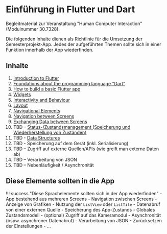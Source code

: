 # Einführung in Flutter und Dart

Begleitmaterial zur Veranstaltung "Human Computer Interaction" (Modulnummer 30.7328).

Die folgenden Inhalte dienen als Richtlinie für die Umsetzung der Semesterprojekt-App. Jedes der aufgeführten Themen sollte sich in einer Funktion innerhalb der App wiederfinden. 

## Inhalte

1. [Introduction to Flutter](./themen/flutter_introduction.md)
2. [Foundations about the programming language "Dart"](./themen/dart.md)
3. [How to build a basic Flutter app](./themen/designing_an_app.md)
4. [Widgets](./themen/widgets.md)
5. [Interactivity and Behaviour](./themen/behaviour.md)
6. [Layout](./themen/layout.md)
7. [Navigational Elements](./themen/navigation.md)
8. [Navigation between Screens](./themen/screen_navigation.md)
9. [Exchanging Data between Screens](./themen/data_exchange.md)
10. TBD – [Status-/Zustandsmanagement (Speicherung und Wiederherstellung von Zuständen)](./themen/state_management.md)
11. TBD - [Data Structures](./themen/data_structures.md) 
12. TBD - Speicherung auf dem Gerät (inkl. Serialisierung)
13. TBD – Zugriff auf externe Quellen/APIs (wie greift man externe Daten ab)
14. TBD – Verarbeitung von JSON
15. TBD – Nebenläufigkeit / Asynchronität

<!-- 16. Fortgestrittene Widgets
    1.  RecyclerView
    2.  Gesten
    3.   -->



<!-- ### Ergänzende Themen

1. Setup (was braucht man um eine Flutter-App zu erstellen?)
2. Lebenszyklus einer App -->


## Diese Elemente sollten in die App

!!! success "Diese Sprachelemente sollten sich in der App wiederfinden"
    - App bestehend aus mehreren Screens
    - Navigation zwischen Screens
    - Anzeige von Grafiken
    - Nutzung der `ListView` oder `ListTile`
    - Datenabruf von einer externen Quelle
    - Speicherung des App-Zustands
    - Globales Zustandsmodell 
    - (optional) Zugriff auf das Kameramodul
    - Asynchronität (bspw. asynchroner Datenabruf)
    - Verarbeitung von JSON
    - Zurücksetzen der Einstellungen
    - ...



<!--
## How to use this guide

This project serves as a guideline through the different flutter topics that should be implemented in the semester project app.
It structures the ... and distills the relevant parts from the comprehensive flutter documentation. Flutter has a very well written thorough and comprehensive documentation with lots of code examples. Instead of mirroring the flutter documentaion, this guide provides links to the relevant parts in the official flutter documentation. Hence, this quide should be used as a guiding structure to the different topics and serves as a topic map.


## TODO

Disadvantages of flutter (source: fireship.io)
- deeply neested widget trees
- no simple copy-and-paste



## Project layout --- cool for monospaced text

    mkdocs.yml    # The configuration file.
    docs/
        index.md  # The documentation homepage.
        ...       # Other markdown pages, images and other files.
-->
